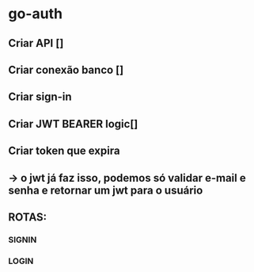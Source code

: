 # go-auth

## Criar API []

## Criar conexão banco []

## Criar sign-in

## Criar JWT BEARER logic[]

## Criar token que expira
  ## -> o jwt já faz isso, podemos só validar e-mail e senha e retornar um jwt para o usuário

## ROTAS:
  ### SIGNIN
  ### LOGIN


